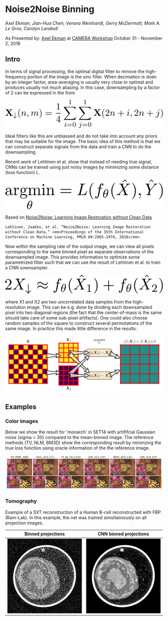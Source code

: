 # Noise2Noise Binning

*Axel Ekman, Jian-Hua Chen, Venera Weinhardt, Gerry McDermott, Mark A. Le Gros, Carolyn Larabell*

As Presented by: [Axel Ekman](mailto:axel.ekman@iki.fi)
at
[CAMERA Workshop](http://microct.lbl.gov/cameratomo2018)
October 31 - November 2, 2018

## Intro
In terms of signal processing, the optimal digital filter to remove the high-frequency portion of the image is the sinc filter. When decimation is doen by an integer factor, area-averaging is usually very close to optimal and produces usually not much aliasing. In this case, downsampling by a factor of 2 can be expressed in the from

![downsampling](images/latex_downsample.png)

Ideal filters like this are unbiassed and do not take into account any priors that may be suitable for the image. The basic idea of this method is that we can construct separate signals from the data and train a CNN to do the downsampling.

Recent work of Lehtinen et al. show that instead of needing true signal, CNNs can be trained using just noisy images by minimizing some distance (loss function) L.

![n2nfilter](images/latex_n2nfilter.png)


Based on
[Noise2Noise: Learning Image Restoration without Clean Data](https://arxiv.org/abs/1803.04189)

```
Lehtinen, Jaakko, et al. “Noise2Noise: Learning Image Restoration without Clean Data.” <em>Proceedings of the 35th International Conference on Machine Learning, PMLR 80:2965-2974, 2018</em>.
```

Now within the sampling rate of the output image, we can view all pixels corresponding to the same binned pixel as separate observations of the downsampled image. This provides information to optimize some parametrized filter such that we can use the result of Lehtinen et al. to train a CNN sownsampler.

![n2nfilter](images/latex_n2nbin.png)

where X1 and X2 are two uncorrelated data samples from the high-resolution image. This can be e.g. done by dividing each downsampled pixel into two diagonal regions (the fact that the center-of-mass is the same should take care of some sub-pixel artifacts). One could also choose random samples of the square to construct several permutations of the same image. In practice this made little difference in the results.

![Schematic](images/schematic.png)


## Examples

### Color images

Below we show the result for 'monarch' in SET14 with artififcial Gaussian  noise (sigma = 30) compared to the mean-binned image. The reference methods (TV, NLM, BM3D) show the corresponding result by minimzing the true loss function using oracle information of the the reference image.

![Schematic](images/monarch_example.png)

### Tomography

Example of a SXT reconstruction of a Human B-cell reconstructed with FBP (Ram-Lak). In this example, the net was trained simultainiously on all projection images.

|Binned projections | CNN binned projections |
| ---|---|
|![FBP noisy](images/fbp_stackm_noisy.png)|![FBP filtered](images/fbp_stackcnn_noisy.png)|









